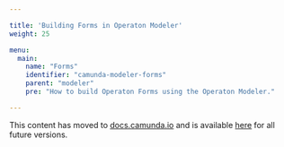```yaml
---

title: 'Building Forms in Operaton Modeler'
weight: 25

menu:
  main:
    name: "Forms"
    identifier: "camunda-modeler-forms"
    parent: "modeler"
    pre: "How to build Operaton Forms using the Operaton Modeler."

---
```


This content has moved to [docs.camunda.io](https://docs.camunda.io/) and is available [here](https://docs.camunda.io/docs/guides/utilizing-forms/) for all future versions.